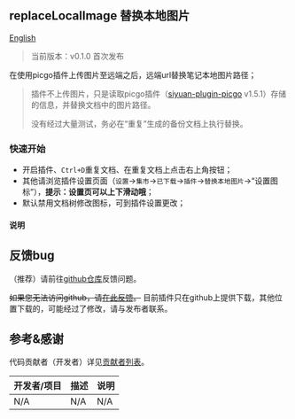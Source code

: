 ## replaceLocalImage 替换本地图片

[English](README.md)

> 当前版本：v0.1.0 首次发布

在使用picgo插件上传图片至远端之后，远端url替换笔记本地图片路径；

> 插件不上传图片，只是读取picgo插件（[siyuan-plugin-picgo](https://github.com/terwer/siyuan-plugin-picgo)  v1.5.1）存储的信息，并替换文档中的图片路径。
>
> 没有经过大量测试，务必在“重复”生成的备份文档上执行替换。

### 快速开始

- 开启插件、`Ctrl+D`重复文档、在重复文档上点击右上角按钮；
- 其他请浏览插件设置页面（`设置`→`集市`→`已下载`→`插件`→`替换本地图片`→“设置图标”），**提示：设置页可以上下滑动哦**；
- 默认禁用文档树修改图标，可到插件设置更改；

#### 说明



## 反馈bug

（推荐）请前往[github仓库](https://github.com/OpaqueGlass/syplugin-replaceLocalImage)反馈问题。


~~如果您无法访问github，请[在此反馈](https://wj.qq.com/s2/12395364/b69f/)。~~ 目前插件只在github上提供下载，其他位置下载的，可能经过了修改，请与发布者联系。

## 参考&感谢

代码贡献者（开发者）详见[贡献者列表](https://github.com/OpaqueGlass/syplugin-my-plugin-collection/graphs/contributors)。

| 开发者/项目                                                  | 描述                                                         | 说明                         |
| ------------------------------------------------------------ | ------------------------------------------------------------ | ---------------------------- |
| N/A | N/A | N/A |
